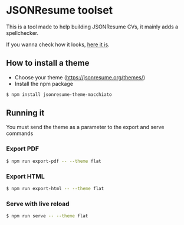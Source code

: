 # JSONResume toolset

This is a tool made to help building JSONResume CVs, it mainly adds a spellchecker.

If you wanna check how it looks, [here it is](./example.pdf).

## How to install a theme

- Choose your theme (https://jsonresume.org/themes/)
- Install the npm package 

```bash
$ npm install jsonresume-theme-macchiato
```

## Running it

You must send the theme as a parameter to the export and serve commands

### Export PDF
```bash
$ npm run export-pdf -- --theme flat
```

### Export HTML
```bash
$ npm run export-html -- --theme flat
```

### Serve with live reload
```bash
$ npm run serve -- --theme flat
```
